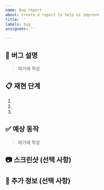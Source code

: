 ```yaml
---
name: Bug report
about: Create a report to help us improve
title: ''
labels: bug
assignees: ''

---
```


## 🐞 버그 설명
<!-- 버그에 대한 명확한 설명을 작성해 주세요. -->

> 여기에 작성


## 📋 재현 단계
<!-- 버그를 재현하기 위한 구체적인 단계들을 작성해 주세요. -->

1. 
2. 
3. 


## ✅ 예상 동작
<!-- 버그가 발생하지 않을 경우 예상되는 정상 동작을 설명해 주세요. -->
<!-- 예: 버튼을 클릭하면 로그인 성공 메시지가 나타납니다. -->

> 여기에 작성


## 📷 스크린샷 (선택 사항)
<!-- 가능하다면 문제를 보여주는 스크린샷을 첨부해 주세요. -->




## 📄 추가 정보 (선택 사항)
<!-- 문제를 더 파악할 수 있도록 관련된 추가 정보를 제공해 주세요. -->
<!-- 예: 로그 파일, 최근 변경 사항, 관련된 다른 이슈 등 -->
